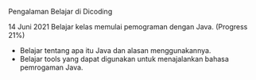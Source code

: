 Pengalaman Belajar di Dicoding

14 Juni 2021
Belajar kelas memulai pemograman dengan Java. (Progress 21%)
* Belajar tentang apa itu Java dan alasan menggunakannya.
* Belajar tools yang dapat digunakan untuk menajalankan bahasa pemrogaman Java.
